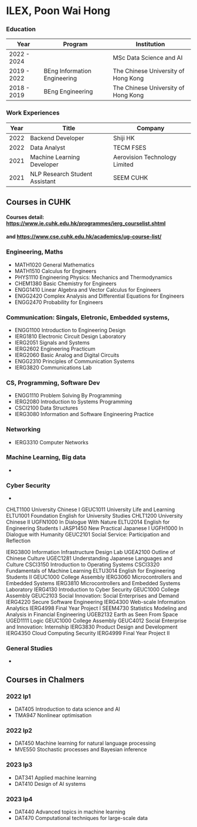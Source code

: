 # ILEX, Poon Wai Hong

### Education
|Year|Program|Institution|
|---|---|---|
|2022 - 2024||MSc Data Science and AI|Chalmers University of Technology|
|2019 - 2022|BEng Information Engineering|The Chinese University of Hong Kong|
|2018 - 2019|BEng Engineering|The Chinese University of Hong Kong|

### Work Experiences
|Year|Title|Company|
|---|---|---|
|2022|Backend Developer|Shiji HK|
|2022|Data Analyst|TECM FSES|
|2021|Machine Learning Developer|Aerovision Technology Limited|
|2021|NLP Research Student Assistant|SEEM CUHK|

## Courses in CUHK
#### Courses detail: https://www.ie.cuhk.edu.hk/programmes/ierg_courselist.shtml 
#### and https://www.cse.cuhk.edu.hk/academics/ug-course-list/
### Engineering, Maths
- MATH1020 General Mathematics
- MATH1510 Calculus for Engineers
- PHYS1110 Engineering Physics: Mechanics and Thermodynamics
- CHEM1380 Basic Chemistry for Engineers
- ENGG1410 Linear Algebra and Vector Calculus for Engineers
- ENGG2420 Complex Analysis and Differential Equations for Engineers
- ENGG2470 Probability for Engineers

### Communication: Singals, Eletronic, Embedded systems, 
- ENGG1100 Introduction to Engineering Design
- IERG1810 Electronic Circuit Design Laboratory
- IERG2051 Signals and Systems
- IERG2602 Engineering Practicum
- IERG2060 Basic Analog and Digital Circuits
- ENGG2310 Principles of Communication Systems
- IERG3820 Communications Lab

### CS, Programming, Software Dev
- ENGG1110 Problem Solving By Programming
- IERG2080 Introduction to Systems Programming
- CSCI2100 Data Structures
- IERG3080 Information and Software Engineering Practice

### Networking
- IERG3310 Computer Networks

### Machine Learning, Big data
- 

### Cyber Security
- 

CHLT1100 University Chinese I
GEUC1011 University Life and Learning
ELTU1001 Foundation English for University Studies
CHLT1200 University Chinese II
UGFN1000 In Dialogue With Nature
ELTU2014 English for Engineering Students I
JASP1450 New Practical Japanese I
UGFH1000 In Dialogue with Humanity
GEUC2101 Social Service: Participation and Reflection


IERG3800 Information Infrastructure Design Lab
UGEA2100 Outline of Chinese Culture
UGEC1281 Understanding Japanese Languages and Culture
CSCI3150 Introduction to Operating Systems
CSCI3320 Fundamentals of Machine Learning
ELTU3014 English for Engineering Students II
GEUC1000 College Assembly
IERG3060 Microcontrollers and Embedded Systems
IERG3810 Microcontrollers and Embedded Systems Laboratory
IERG4130 Introduction to Cyber Security
GEUC1000 College Assembly
GEUC2103 Social Innovation: Social Enterprises and Demand
IERG4220 Secure Software Engineering
IERG4300 Web-scale Information Analytics
IERG4998 Final Year Project I
SEEM4730 Statistics Modeling and Analysis in Financial Engineering
UGEB2132 Earth as Seen From Space
UGED1111 Logic
GEUC1000 College Assembly
GEUC4012 Social Enterprise and Innovation: Internship
IERG3830 Product Design and Development
IERG4350 Cloud Computing Security
IERG4999 Final Year Project II




###

### General Studies
- 

## Courses in Chalmers
### 2022 lp1
- DAT405 Introduction to data science and AI 
- TMA947 Nonlinear optimisation
### 2022 lp2
- DAT450 Machine learning for natural language processing
- MVE550 Stochastic processes and Bayesian inference
### 2023 lp3
- DAT341 Applied machine learning
- DAT410 Design of AI systems
### 2023 lp4
- DAT440 Advanced topics in machine learning
- DAT470 Computational techniques for large-scale data
